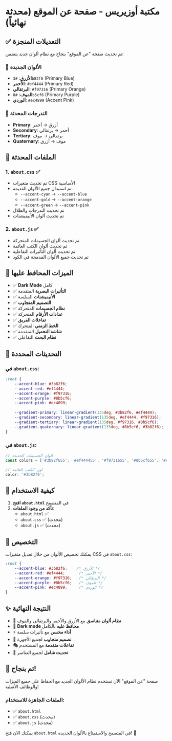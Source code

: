 # مكتبة أوزيريس - صفحة عن الموقع (محدثة نهائياً)

## ✅ التعديلات المنجزة

تم تحديث صفحة "عن الموقع" بنجاح مع نظام ألوان جديد يتضمن:

### 🎨 الألوان الجديدة
- **الأزرق**: `#3b82f6` (Primary Blue)
- **الأحمر**: `#ef4444` (Primary Red)  
- **البرتقالي**: `#f97316` (Primary Orange)
- **الموف**: `#8b5cf6` (Primary Purple)
- **الوردي**: `#ec4899` (Accent Pink)

### 🔄 التدرجات المحدثة
- **Primary**: أزرق → أحمر
- **Secondary**: أحمر → برتقالي  
- **Tertiary**: برتقالي → موف
- **Quaternary**: موف → أزرق

## 📁 الملفات المحدثة

### 1. `about.css` ✅
- تم تحديث متغيرات CSS الأساسية
- تم استبدال جميع الألوان القديمة:
  - `--accent-cyan` → `--accent-blue`
  - `--accent-gold` → `--accent-orange`
  - `--accent-green` → `--accent-pink`
- تم تحديث التدرجات والظلال
- تم تحديث ألوان الأنيميشنات

### 2. `about.js` ✅
- تم تحديث ألوان الجسيمات المتحركة
- تم تحديث ألوان الكتب العائمة
- تم تحديث ألوان التأثيرات التفاعلية
- تم تحديث جميع الألوان المدمجة في الكود

## 🚀 الميزات المحافظ عليها

- ✅ **Dark Mode** كامل
- ✅ **التأثيرات البصرية** المتقدمة
- ✅ **الأنيميشنات** السلسة
- ✅ **التصميم المتجاوب**
- ✅ **نظام الجسيمات** المتحركة
- ✅ **عدادات الأرقام** المتحركة
- ✅ **تفاعلات الفريق**
- ✅ **الخط الزمني** المتحرك
- ✅ **شاشة التحميل** المتقدمة
- ✅ **نظام البحث** التفاعلي

## 🎯 التحديثات المحددة

### في `about.css`:
```css
:root {
    --accent-blue: #3b82f6;
    --accent-red: #ef4444;
    --accent-orange: #f97316;
    --accent-purple: #8b5cf6;
    --accent-pink: #ec4899;
    
    --gradient-primary: linear-gradient(135deg, #3b82f6, #ef4444);
    --gradient-secondary: linear-gradient(135deg, #ef4444, #f97316);
    --gradient-tertiary: linear-gradient(135deg, #f97316, #8b5cf6);
    --gradient-quaternary: linear-gradient(135deg, #8b5cf6, #3b82f6);
}
```

### في `about.js`:
```javascript
// ألوان الجسيمات الجديدة
const colors = ['#3b82f655', '#ef444455', '#f9731655', '#8b5cf655', '#ec489955'];

// لون الكتب العائمة
color: '#3b82f6';
```

## 📱 كيفية الاستخدام

1. **افتح `about.html`** في المتصفح
2. **تأكد من وجود الملفات**:
   - `about.html` ✅
   - `about.css` ✅ (محدث)
   - `about.js` ✅ (محدث)

## 🔧 التخصيص

يمكنك تخصيص الألوان من خلال تعديل متغيرات CSS في `about.css`:

```css
:root {
    --accent-blue: #3b82f6;    /* الأزرق */
    --accent-red: #ef4444;      /* الأحمر */
    --accent-orange: #f97316;   /* البرتقالي */
    --accent-purple: #8b5cf6;   /* الموف */
    --accent-pink: #ec4899;     /* الوردي */
}
```

## ✨ النتيجة النهائية

- 🎨 **نظام ألوان متناسق** مع الأزرق والأحمر والبرتقالي والموف
- 🌙 **Dark mode محافظ عليه** بالكامل
- ⚡ **أداء محسن** مع تأثيرات سلسة
- 📱 **تصميم متجاوب** لجميع الأجهزة
- 🎭 **تفاعلات متقدمة** مع المستخدم
- 🔄 **تحديث شامل** لجميع العناصر

## 🎉 تم بنجاح!

صفحة "عن الموقع" الآن تستخدم نظام الألوان الجديد مع الحفاظ على جميع الميزات والوظائف الأصلية!

### الملفات الجاهزة للاستخدام:
- ✅ `about.html`
- ✅ `about.css` (محدث)
- ✅ `about.js` (محدث)

يمكنك الآن فتح `about.html` في المتصفح والاستمتاع بالألوان الجديدة! 🚀
